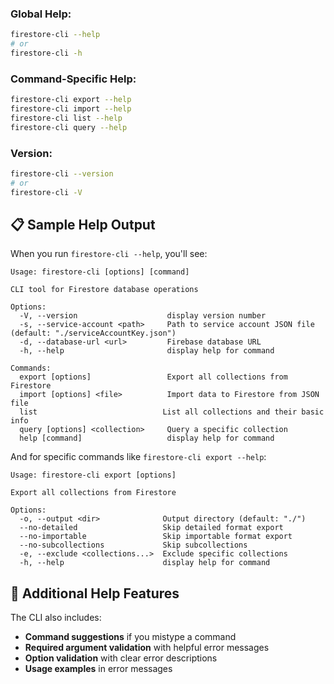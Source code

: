 ### **Global Help:**

```bash
firestore-cli --help
# or
firestore-cli -h
```

### **Command-Specific Help:**

```bash
firestore-cli export --help
firestore-cli import --help
firestore-cli list --help
firestore-cli query --help
```

### **Version:**

```bash
firestore-cli --version
# or
firestore-cli -V
```

## 📋 Sample Help Output

When you run `firestore-cli --help`, you'll see:

```
Usage: firestore-cli [options] [command]

CLI tool for Firestore database operations

Options:
  -V, --version                    display version number
  -s, --service-account <path>     Path to service account JSON file (default: "./serviceAccountKey.json")
  -d, --database-url <url>         Firebase database URL
  -h, --help                       display help for command

Commands:
  export [options]                 Export all collections from Firestore
  import [options] <file>          Import data to Firestore from JSON file
  list                            List all collections and their basic info
  query [options] <collection>     Query a specific collection
  help [command]                   display help for command
```

And for specific commands like `firestore-cli export --help`:

```
Usage: firestore-cli export [options]

Export all collections from Firestore

Options:
  -o, --output <dir>              Output directory (default: "./")
  --no-detailed                   Skip detailed format export
  --no-importable                 Skip importable format export
  --no-subcollections             Skip subcollections
  -e, --exclude <collections...>  Exclude specific collections
  -h, --help                      display help for command
```

## 🔧 Additional Help Features

The CLI also includes:

- **Command suggestions** if you mistype a command
- **Required argument validation** with helpful error messages
- **Option validation** with clear error descriptions
- **Usage examples** in error messages
